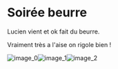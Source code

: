 # Soirée beurre 
Lucien vient et ok fait du beurre.

Vraiment très a l'aise on rigole bien !

![image_0](images/image_11.jpg)![image_1](images/image_12.jpg)![image_2](images/image_13.jpg)